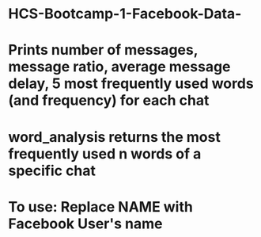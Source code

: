 # HCS-Bootcamp-1-Facebook-Data-

# Prints number of messages, message ratio, average message delay, 5 most frequently used words (and frequency) for each chat
# word_analysis returns the most frequently used n words of a specific chat
# To use: Replace NAME with Facebook User's name
